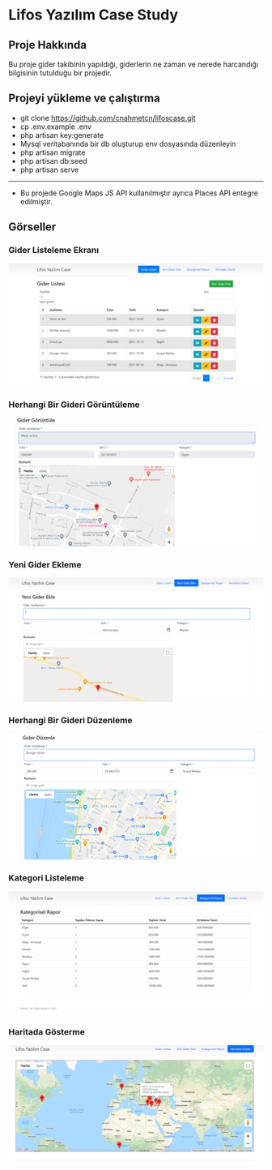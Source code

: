 # Lifos Yazılım Case Study

## Proje Hakkında
Bu proje gider takibinin yapıldığı, giderlerin ne zaman ve nerede harcandığı bilgisinin tutulduğu bir projedir.

## Projeyi yükleme ve çalıştırma
- git clone https://github.com/cnahmetcn/lifoscase.git
- cp .env.example .env
- php artisan key:generate
- Mysql veritabanında bir db oluşturup env dosyasında düzenleyin
- php artisan migrate
- php artisan db:seed
- php artisan serve

*****
- Bu projede Google Maps JS API kullanılmıştır ayrıca Places API entegre edilmiştir. 

## Görseller

### Gider Listeleme Ekranı
![Gider Listeleme Ekranı](/images/listeleme.png)

### Herhangi Bir Gideri Görüntüleme
![Herhangi Bir Gideri Görüntüleme](/images/görüntüleme.png)

### Yeni Gider Ekleme
![Yeni Gider Ekleme](/images/yeniekleme.png)

### Herhangi Bir Gideri Düzenleme
![Herhangi Bir Gideri Düzenleme](/images/düzenleme.png)

### Kategori Listeleme
![Kategori Listeleme](/images/kategorirapor.png)

### Haritada Gösterme
![Haritada Gösterme](/images/harita.png)
